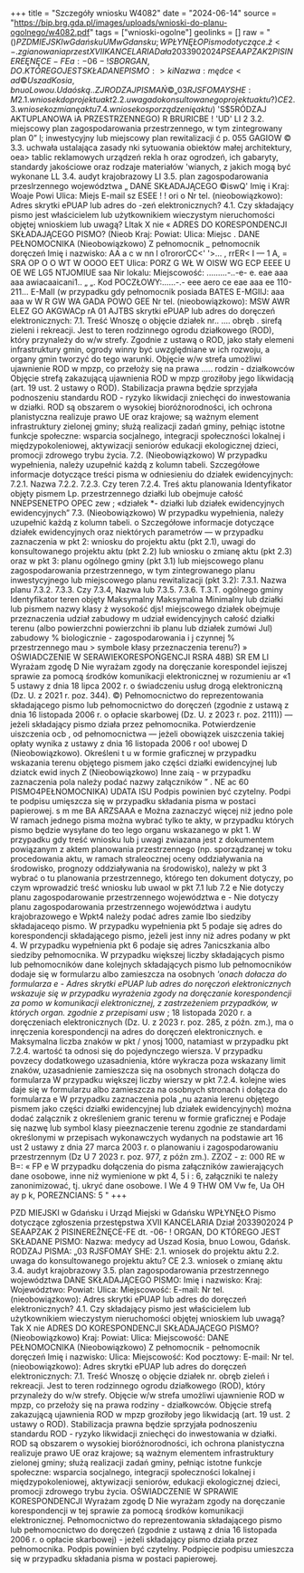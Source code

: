 +++
title = "Szczegóły wniosku W4082"
date = "2024-06-14"
source = "https://bip.brg.gda.pl/images/uploads/wnioski-do-planu-ogolnego/w4082.pdf"
tags = ["wnioski-ogolne"]
geolinks = []
raw = "($) PZD MIEJSKI w Gdańsku UM w Gdansku ; WPŁYNĘŁO Pismo dotyczące. ż <-.zgianowania przest XVII KANCELARIA Dała 2033902024 P SEAAPZAK 2 PISINEREĘNĘCE-FE a: -06- ! SBORGAN, DO.KTÓREGO JEST SKŁADANE PISMO: > ki Nazwa: mędce< ad © Uszad Kosia, bnuo Lowou. Udaóską.. ZJRODZAJ PISMAŃ ©  „03 RJSFOMAY SHE: M 2.1. wniosek do projektu akt  2.2. uwaga do konsultowanego projektu aktu?) CE 2.3. wniosek o zmianę aktu 7.4. wniosek o sporządzenię aktu$) 'S$5RÓDZAJ AKTUPLANOWA iA PRZESTRZENNEGO)  R BRURICBE  ! 'UD' LI 2 3.2. miejscowy plan zagospodarowania przestrzennego, w tym zintegrowany plan 0” l; inwestycyjny lub miejscowy plan rewitalizacji ć p. 055 GAGIOW © 3.3. uchwała ustalająca zasady nki sytuowania obiektów małej architektury, oea> tablic reklamowych  urządzeń rekla h oraz ogrodzeń, ich gabaryty, standardy jakościowe oraz rodzaje materiałów 'wianych, z jakich mogą być wykonane LL 3.4. audyt krajobrazowy LI 3.5. plan zagospodarowania przeslrzennego województwa „ DANE SKŁADAJĄCEGO ©iswQ' Imię i Kraj: Woaje Powi Ulica: Miejs E-mail sz ESEE ! ! ori o Nr tel. (nieobowiązkowo): Adres skrytki ePUAP lub adres do -zeń elektronicznych? 4.1. Czy składający pismo jest właścicielem lub użytkownikiem wieczystym nieruchomości objętej wnioskiem lub uwagą? Lltak X nie « ADRES DO KORESPONDENCJI SKŁADAJĄCEGO PISMO?  (Nieob Kraj: Powiat: Ulica: Miejsc . DANE PEŁNOMOCNIKA (Nieobowiązkowo) Z pełnomocnik _ pełnomocnik doręczeń Imię i nazwisko: AA  a c w nn l  o1rororCC<' '>... , rrER< I — 1 A, = SRA OP O O WT W OOOO EET Ulica: PORZ G WŁ W OISW WG ECP EEEE U OE WE LG5 NTJOMIUE saa Nir lokalu: Miejscowość: .........-..-e- e. eae aaa aaa awiacaaicani1.. „ „. Kod POCZŁOWY:......-.- eee aero ce eae aaa ee 110-211... E-MaII (w przypadku gdy pełnomocnik posiada BATES E-MGIIJ: aaa aaa w W R GW WA GADA POWO GEE Nr tel. (nieobowiązkowo): MSW AWR ELEZ GO AKGWACp rA 01 AJTBS skrytki ePUAP lub adres do doręczeń elektronicznych: 7.1. Treść Wnoszę o objęcie działek nr.. .... obręb .  sirefą zieleni i rekreacji. Jest to teren rodzinnego ogrodu działkowego (ROD), który przynależy do w/w strefy. Zgodnie z ustawą o ROD, jako stały elemeni infrastruktury gmin, ogrody winny być uwzględniane w ich rozwoju, a organy gmin tworzyć do tego warunki. Objęcie w/w strefa umożliwi ujawnienie ROD w mpzp, co przełoży się na prawa ..... rodzin - działkowców Objęcie strefą zakazującą ujawnienia ROD w mpzp groziłoby jego likwidacją (art. 19 ust. 2 ustawy o ROD). Stabilizacja prawna będzie sprzyjała podnoszeniu standardu ROD - ryzyko likwidacji zniechęci do inwestowania w działki. ROD są obszarem o wysokiej bioróżnorodności, ich ochrona planistyczna realizuje prawo UE oraz krajowe; są ważnym element infrastruktury zielonej gminy; służą realizacji zadań gminy, pełniąc istotne funkcje społeczne: wsparcia socjalnego, integracji społeczności lokalnej i międzypokoleniowej, aktywizacji seniorów edukacji ekologicznej dzieci, promocji zdrowego trybu życia. 7.2. (Nieobowiązkowo) W przypadku wypełnienia, należy uzupełnić każdą z kolumn tabeli. Szczegółowe informacje dotyczące treści pisma w odniesieniu do działek ewidencyjnych: 7.2.1. Nazwa 7.2.2. 7.2.3. Czy teren 7.2.4. Treś aktu planowania Identyfikator objęty pismem Lp.  przestrzennego działki lub obejmuje całość NNEPSENETPO OPEC zew ;  «działek *- działki lub działek ewidencyjnych ewidencyjnych” 7.3. (Nieobowiązkowo) W przypadku wypełnienia, należy uzupełnić każdą z kolumn tabeli. o Szczegółowe informacje dotyczące działek ewidencyjnych oraz niektórych parametrów — w przypadku zaznaczenia w pkt 2: wniosku do projektu aktu (pkt 2.1), uwagi do konsultowanego projektu aktu (pkt 2.2) lub wniosku o zmianę aktu (pkt 2.3) oraz w pkt 3: planu ogólnego gminy (pkt 3.1) lub miejscowego planu zagospodarowania przestrzennego, w tym zintegrowanego planu inwestycyjnego lub miejscowego planu rewitalizacji (pkt 3.2): 7.3.1. Nazwa planu 7.3.2. 7.3.3. Czy 7.3.4, Nazwa lub 7.3.5. 7.3.6. T.3.T. ogólnego gminy Identyfikator teren objęty Maksymalny  Maksymalna Minimalny lub działki lub pismem nazwy klasy ż wysokość djs! miejscowego działek obejmuje przeznaczenia udział  zabudowy m udział ewidencyjnych  całość działki terenu (albo powierzchni powierzchni ib planu lub działek zumówi Jul) zabudowy % biologicznie -  zagospodarowania i j czynnej % przestrzennego mau > symbole kłasy przeznaczenia terenu?) » OŚWIADCZENIE W SERAWIEKORESPOŃGENCJI RSRA 48B) SR EM LI Wyrażam zgodę D Nie wyrażam zgody na doręczanie korespondel iejiszej sprawie za pomocą środków komunikacji elektronicznej w rozumieniu ar «1 5 ustawy z dnia 18 lipca 2002 r. o świadczeniu usług drogą elektroniczną (Dz. U. z 2021 r. poz. 344). ©) Pełnomocnictwo do reprezentowania składającego pismo lub pełnomocnictwo do doręczeń (zgodnie z ustawą z dnia 16 listopada 2006 r. o opłacie skarbowej (Dz. U. z 2023 r. poz. 2111)) — jeżeli składający pismo działa przez pełnomocnika.  Potwierdzenie uiszczenia ocb , od pełnomocnictwa — jeżeli obowiązek uiszczenia takiej opłaty wynika z ustawy z dnia 16 listopada 2006 r oo! ubowej D  (Nieobowiązkowo). Określeni t u w formie graficznej w przypadku wskazania terenu objętego pismem jako części działki ewidencyjnej lub dziatck ewid inych Z (Nieobowiązkowo) Inne zaią - w przypadku zaznaczenia pola należy podać nazwy załączników ” . NE ac 60 PISMO4PEŁNOMOCNIKA) UDATA ISU Podpis powinien być czytelny. Podpi te podpisu umięszcza się w przypadku składania pisma w postaci papierowej. s m me BA ARZSAAA    e Można zaznaczyć więcej niż jedno pole W ramach jednego pisma można wybrać tylko te akty, w przypadku  których pismo będzie wysyłane do teo lego organu wskazanego w pkt 1. W przypadku gdy treść wniosku lub j uwagi zwiazana jest z dokumentem powiązanym z aktem planowania przestrzennego (np. sporządzanej w toku  procedowania aktu, w ramach straleocznej oceny oddziaływania na środowisko, prognozy oddziaływania na  środowisko), należy w pkt 3 wybrać o tu planowania przestrzennego, którego ten dokument dotyczy, po czym wprowadzić treść wniosku lub uwaol w pkt 7.1 lub 7.2 e Nie dotyczy planu zagospodarowanie przestrzennego województwa  e - Nie dotyczy planu zagospodarowania przestrzennego województwa i audytu krajobrazowego e Wpkt4 należy podać adres zamie Ibo siedziby składajaceqo pismo. W przypadku wypełnienia pkt 5 podaje się adres do korespondencji składającego pismo, jeżeli jest inny niż adres podany w pkt 4. W przypadku wypełnienia pkt 6 podaje się adres 7anicszkania albo siedziby pełnomocnika. W przypadku większej liczby składających pismo lub pełnomocników dane kolejnych składających pismo lub pełnomocników dodaje się w formularzu albo zamieszcza na osobnych *'onach  dołacza do formularza  e - Adres skrytki ePUAP lub adres do noręczoń elektronicznych wskazuje się w przypadku wyrażenia zgody na doręczanie korespondencji za pomo w komunikacji elektronicznej, z zastrzeżeniem przypadków, w  których organ. zgodnie z przepisami us*w ; 18 listopada 2020 r. a doręczeniach elektronicznych (Dz. U. z  2023 r. poz. 285, z późn. zm.), ma o inręczenia korespondencji na adres do doręczeń elektronicznych.  e Maksymalna liczba znaków w pkt / ynosj 1000, natamiast w przypadku pkt 7.2.4. wartość ta odnosi się do pojedynczego wiersza. V przypadku povzecy dodatkowego uzasadnienia, które wykracza poza wskazany limit znaków, uzasadnienie zamieszcza się na osobnych stronach  dołącza do formularza W przypadku większej liczby wierszy w pkt 7.2.4. kolejne wies daje się w formularzu albo zamieszcza na osobnych stronach i dołącza do formularza e W przypadku zaznaczenia pola „nu azania lerenu objętego pismem jako części działki ewidencyjnej lub działek ewidencyjnych) można dodać zalącznik z określeniem granic terenu w formie graficznej e Podaje się nazwę lub symbol klasy pieeznaczenie terenu zgodnie ze standardami określonymi w przepisach wykonawczych wydanych na podstawie art 16 ust 2 ustawy z dnia 27 marca 2003 r. o planowaniu i zagospodarowaniu przestrzennym (Dz U 7 2023 r. poz. 977, z późn zm.). ZZOZ - z: 000 RE w B=: « FP e W przypadku dołączenia do pisma załączników zawierających dane osobowe, inne niż wymienione w pkt 4, 5 i : 6, załączniki te należy zanonimizować, tj. ukryć dane osobowe.      I We 4 9 THW OM Vw fe, Ua OH ay p k, POREZNCIANS: 5 "
+++

PZD MIEJSKI w Gdańsku i Urząd Miejski w Gdańsku
WPŁYNĘŁO
Pismo dotyczące zgłoszenia przestępstwa
XVII KANCELARIA Dział 2033902024 P
SEAAPZAK 2 PISINEREŻNĘCE-FE dt. -06- !
ORGAN, DO KTÓREGO JEST SKŁADANE PISMO:
Nazwa: medycy ad
Uszad Kosia, bnuo Lowou, Gdańsk.
RODZAJ PISMA: „03 RJSFOMAY SHE:
2.1. wniosek do projektu aktu
2.2. uwaga do konsultowanego projektu aktu?
CE 2.3. wniosek o zmianę aktu
3.4. audyt krajobrazowy
3.5. plan zagospodarowania przestrzennego województwa
DANE SKŁADAJĄCEGO PISMO:
Imię i nazwisko:
Kraj:
Województwo:
Powiat:
Ulica:
Miejscowość:
E-mail:
Nr tel. (nieobowiązkowo):
Adres skrytki ePUAP lub adres do doręczeń elektronicznych?
4.1. Czy składający pismo jest właścicielem lub użytkownikiem wieczystym nieruchomości objętej wnioskiem lub uwagą?
Tak X nie
ADRES DO KORESPONDENCJI SKŁADAJĄCEGO PISMO?
(Nieobowiązkowo)
Kraj:
Powiat:
Ulica:
Miejscowość:
DANE PEŁNOMOCNIKA
(Nieobowiązkowo)
Z pełnomocnik - pełnomocnik doręczeń
Imię i nazwisko:
Ulica:
Miejscowość:
Kod pocztowy:
E-mail:
Nr tel. (nieobowiązkowo):
Adres skrytki ePUAP lub adres do doręczeń elektronicznych:
7.1. Treść Wnoszę o objęcie działek nr. obręb zieleń i rekreacji. Jest to teren rodzinnego ogrodu działkowego (ROD), który przynależy do w/w strefy. Objęcie w/w strefa umożliwi ujawnienie ROD w mpzp, co przełoży się na prawa rodziny - działkowców. Objęcie strefą zakazującą ujawnienia ROD w mpzp groziłoby jego likwidacją (art. 19 ust. 2 ustawy o ROD). Stabilizacja prawna będzie sprzyjała podnoszeniu standardu ROD - ryzyko likwidacji zniechęci do inwestowania w działki. ROD są obszarem o wysokiej bioróżnorodności, ich ochrona planistyczna realizuje prawo UE oraz krajowe; są ważnym elementem infrastruktury zielonej gminy; służą realizacji zadań gminy, pełniąc istotne funkcje społeczne: wsparcia socjalnego, integracji społeczności lokalnej i międzypokoleniowej, aktywizacji seniorów, edukacji ekologicznej dzieci, promocji zdrowego trybu życia.
OŚWIADCZENIE W SPRAWIE KORESPONDENCJI
Wyrażam zgodę D Nie wyrażam zgody
na doręczanie korespondencji w tej sprawie za pomocą środków komunikacji elektronicznej.
Pełnomocnictwo do reprezentowania składającego pismo lub pełnomocnictwo do doręczeń (zgodnie z ustawą z dnia 16 listopada 2006 r. o opłacie skarbowej) - jeżeli składający pismo działa przez pełnomocnika.
Podpis powinien być czytelny. Podpięcie podpisu umieszcza się w przypadku składania pisma w postaci papierowej.


